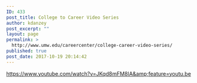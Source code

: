 ```yaml
---
ID: 433
post_title: College to Career Video Series
author: kdanzey
post_excerpt: ""
layout: page
permalink: >
  http://www.umw.edu/careercenter/college-career-video-series/
published: true
post_date: 2017-10-19 20:14:42
---
```

https://www.youtube.com/watch?v=JKqd8mFM8lA&amp;feature=youtu.be